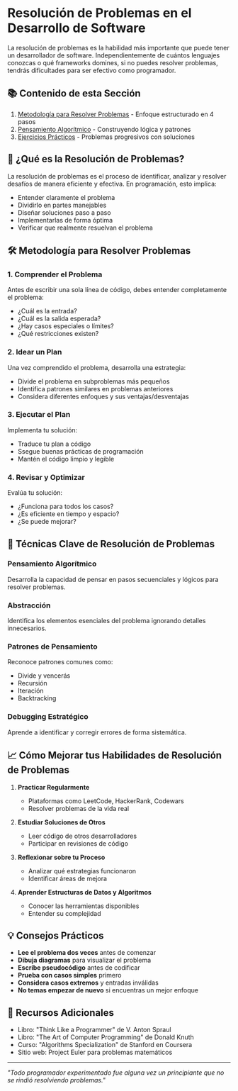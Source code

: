 # Resolución de Problemas en el Desarrollo de Software

La resolución de problemas es la habilidad más importante que puede tener un desarrollador de software. Independientemente de cuántos lenguajes conozcas o qué frameworks domines, si no puedes resolver problemas, tendrás dificultades para ser efectivo como programador.

## 📚 Contenido de esta Sección

1. [Metodología para Resolver Problemas](./Metodologia_Resolucion_Problemas.md) - Enfoque estructurado en 4 pasos
2. [Pensamiento Algorítmico](./Pensamiento_Algoritmico.md) - Construyendo lógica y patrones
3. [Ejercicios Prácticos](./Ejercicios_Practicos.md) - Problemas progresivos con soluciones

## 🧠 ¿Qué es la Resolución de Problemas?

La resolución de problemas es el proceso de identificar, analizar y resolver desafíos de manera eficiente y efectiva. En programación, esto implica:

- Entender claramente el problema
- Dividirlo en partes manejables
- Diseñar soluciones paso a paso
- Implementarlas de forma óptima
- Verificar que realmente resuelvan el problema

## 🛠️ Metodología para Resolver Problemas

### 1. Comprender el Problema
Antes de escribir una sola línea de código, debes entender completamente el problema:
- ¿Cuál es la entrada?
- ¿Cuál es la salida esperada?
- ¿Hay casos especiales o límites?
- ¿Qué restricciones existen?

### 2. Idear un Plan
Una vez comprendido el problema, desarrolla una estrategia:
- Divide el problema en subproblemas más pequeños
- Identifica patrones similares en problemas anteriores
- Considera diferentes enfoques y sus ventajas/desventajas

### 3. Ejecutar el Plan
Implementa tu solución:
- Traduce tu plan a código
- Ssegue buenas prácticas de programación
- Mantén el código limpio y legible

### 4. Revisar y Optimizar
Evalúa tu solución:
- ¿Funciona para todos los casos?
- ¿Es eficiente en tiempo y espacio?
- ¿Se puede mejorar?

## 🧩 Técnicas Clave de Resolución de Problemas

### Pensamiento Algorítmico
Desarrolla la capacidad de pensar en pasos secuenciales y lógicos para resolver problemas.

### Abstracción
Identifica los elementos esenciales del problema ignorando detalles innecesarios.

### Patrones de Pensamiento
Reconoce patrones comunes como:
- Divide y vencerás
- Recursión
- Iteración
- Backtracking

### Debugging Estratégico
Aprende a identificar y corregir errores de forma sistemática.

## 📈 Cómo Mejorar tus Habilidades de Resolución de Problemas

1. **Practicar Regularmente**
   - Plataformas como LeetCode, HackerRank, Codewars
   - Resolver problemas de la vida real

2. **Estudiar Soluciones de Otros**
   - Leer código de otros desarrolladores
   - Participar en revisiones de código

3. **Reflexionar sobre tu Proceso**
   - Analizar qué estrategias funcionaron
   - Identificar áreas de mejora

4. **Aprender Estructuras de Datos y Algoritmos**
   - Conocer las herramientas disponibles
   - Entender su complejidad

## 💡 Consejos Prácticos

- **Lee el problema dos veces** antes de comenzar
- **Dibuja diagramas** para visualizar el problema
- **Escribe pseudocódigo** antes de codificar
- **Prueba con casos simples** primero
- **Considera casos extremos** y entradas inválidas
- **No temas empezar de nuevo** si encuentras un mejor enfoque

## 📘 Recursos Adicionales

- Libro: "Think Like a Programmer" de V. Anton Spraul
- Libro: "The Art of Computer Programming" de Donald Knuth
- Curso: "Algorithms Specialization" de Stanford en Coursera
- Sitio web: Project Euler para problemas matemáticos

---

*"Todo programador experimentado fue alguna vez un principiante que no se rindió resolviendo problemas."*